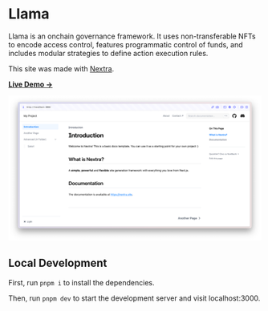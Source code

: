 # Llama

Llama is an onchain governance framework. It uses non-transferable NFTs to encode access control, features programmatic control of funds, and includes modular strategies to define action execution rules.

This site was made with [Nextra](https://nextra.site).

[**Live Demo →**](https://nextra-docs-template.vercel.app)

[![](.github/screenshot.png)](https://nextra-docs-template.vercel.app)

## Local Development

First, run `pnpm i` to install the dependencies.

Then, run `pnpm dev` to start the development server and visit localhost:3000.
